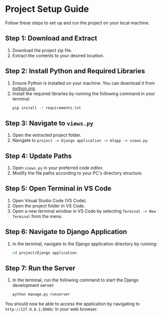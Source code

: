 # Project Setup Guide

Follow these steps to set up and run the project on your local machine.

## Step 1: Download and Extract

1. Download the project zip file.
2. Extract the contents to your desired location.

## Step 2: Install Python and Required Libraries

1. Ensure Python is installed on your machine. You can download it from [python.org](https://www.python.org/).
2. Install the required libraries by running the following command in your terminal:
    ```bash
    pip install -r requirements.txt
    ```

## Step 3: Navigate to `views.py`

1. Open the extracted project folder.
2. Navigate to `project -> Django application -> mlapp -> views.py`.

## Step 4: Update Paths

1. Open `views.py` in your preferred code editor.
2. Modify the file paths according to your PC's directory structure.

## Step 5: Open Terminal in VS Code

1. Open Visual Studio Code (VS Code).
2. Open the project folder in VS Code.
3. Open a new terminal window in VS Code by selecting `Terminal -> New Terminal` from the menu.

## Step 6: Navigate to Django Application

1. In the terminal, navigate to the Django application directory by running:
    ```bash
    cd project/Django application
    ```

## Step 7: Run the Server

1. In the terminal, run the following command to start the Django development server:
    ```bash
    python manage.py runserver
    ```

You should now be able to access the application by navigating to `http://127.0.0.1:8000/` in your web browser.
